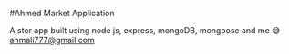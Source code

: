 #Ahmed Market Application

A stor app built using node js, express, mongoDB, mongoose and me 😅
ahmali777@gmail.com
